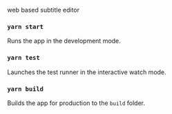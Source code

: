 web based subtitle editor

### `yarn start`
Runs the app in the development mode.

### `yarn test`
Launches the test runner in the interactive watch mode.

### `yarn build`
Builds the app for production to the `build` folder.
